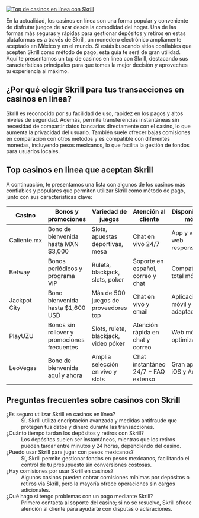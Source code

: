[![Top de casinos en línea con Skrill](https://123-caf.pages.dev/gitsignup.png)](https://vrmoo.ru/Bt82HjjY)

<p>En la actualidad, los casinos en línea son una forma popular y conveniente de disfrutar juegos de azar desde la comodidad del hogar. Una de las formas más seguras y rápidas para gestionar depósitos y retiros en estas plataformas es a través de Skrill, un monedero electrónico ampliamente aceptado en México y en el mundo. Si estás buscando sitios confiables que acepten Skrill como método de pago, esta guía te será de gran utilidad. Aquí te presentamos un top de casinos en línea con Skrill, destacando sus características principales para que tomes la mejor decisión y aproveches tu experiencia al máximo.</p>  <h2>¿Por qué elegir Skrill para tus transacciones en casinos en línea?</h2> <p>Skrill es reconocido por su facilidad de uso, rapidez en los pagos y altos niveles de seguridad. Además, permite transferencias instantáneas sin necesidad de compartir datos bancarios directamente con el casino, lo que aumenta la privacidad del usuario. También suele ofrecer bajas comisiones en comparación con otros métodos y es compatible con diferentes monedas, incluyendo pesos mexicanos, lo que facilita la gestión de fondos para usuarios locales.</p>  <h2>Top casinos en línea que aceptan Skrill</h2> <p>A continuación, te presentamos una lista con algunos de los casinos más confiables y populares que permiten utilizar Skrill como método de pago, junto con sus características clave:</p>  <table>   <thead>     <tr>       <th>Casino</th>       <th>Bonos y promociones</th>       <th>Variedad de juegos</th>       <th>Atención al cliente</th>       <th>Disponibilidad móvil</th>     </tr>   </thead>   <tbody>     <tr>       <td>Caliente.mx</td>       <td>Bono de bienvenida hasta MXN $3,000</td>       <td>Slots, apuestas deportivas, mesa</td>       <td>Chat en vivo 24/7</td>       <td>App y versión web responsiva</td>     </tr>     <tr>       <td>Betway</td>       <td>Bonos periódicos y programa VIP</td>       <td>Ruleta, blackjack, slots, poker</td>       <td>Soporte en español, correo y chat</td>       <td>Compatibilidad total móvil</td>     </tr>     <tr>       <td>Jackpot City</td>       <td>Bono bienvenida hasta $1,600 USD</td>       <td>Más de 500 juegos de proveedores top</td>       <td>Chat en vivo y email</td>       <td>Aplicación móvil y web adaptada</td>     </tr>     <tr>       <td>PlayUZU</td>       <td>Bonos sin rollover y promociones frecuentes</td>       <td>Slots, ruleta, blackjack, video póker</td>       <td>Atención rápida en chat y correo</td>       <td>Web móvil optimizada</td>     </tr>     <tr>       <td>LeoVegas</td>       <td>Bono de bienvenida aquí y ahora</td>       <td>Amplia selección en vivo y slots</td>       <td>Chat instantáneo 24/7 + FAQ extenso</td>       <td>Gran app para iOS y Android</td>     </tr>   </tbody> </table>  <h2>Preguntas frecuentes sobre casinos con Skrill</h2> <dl>   <dt>¿Es seguro utilizar Skrill en casinos en línea?</dt>   <dd>Sí. Skrill utiliza encriptación avanzada y medidas antifraude que protegen tus datos y dinero durante las transacciones.</dd>    <dt>¿Cuánto tiempo tardan los depósitos y retiros con Skrill?</dt>   <dd>Los depósitos suelen ser instantáneos, mientras que los retiros pueden tardar entre minutos y 24 horas, dependiendo del casino.</dd>    <dt>¿Puedo usar Skrill para jugar con pesos mexicanos?</dt>   <dd>Sí, Skrill permite gestionar fondos en pesos mexicanos, facilitando el control de tu presupuesto sin conversiones costosas.</dd>    <dt>¿Hay comisiones por usar Skrill en casinos?</dt>   <dd>Algunos casinos pueden cobrar comisiones mínimas por depósitos o retiros via Skrill, pero la mayoría ofrece operaciones sin cargos adicionales.</dd>    <dt>¿Qué hago si tengo problemas con un pago mediante Skrill?</dt>   <dd>Primero contacta al soporte del casino; si no se resuelve, Skrill ofrece atención al cliente para ayudarte con disputas o aclaraciones.</dd> </dl>